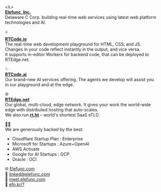 <λ><br>
[**Elefunc, Inc.**](//Elefunc.com)<br>
Delaware C Corp. building real-time web services using latest web platform technologies and AI.

⚡️<br>
[**RTCode.io**](//RTCode.io)<br>
The real-time web development playground for HTML, CSS, and JS.<br>Changes in your code reflect instantly in the output, and vice versa.<br>It supports in-editor Workers for backend code, that can be deployed to RTEdge.net.

✨<br>
[**RTCode.ai**](//RTCode.ai)<br>
Our brand-new AI services offering. The agents we develop will assist you in our playground and at the edge.

🌐<br>
[**RTEdge.net**](//RTEdge.net)<br>
Our global, multi-cloud, edge network. It gives your work the world-wide edge with distributed hosting that auto-scales.<br>We also run [**rt.ht**](//rt.ht) – world's shortest SaaS eTLD.


🤝🏻<br>
We are generously backed by the best:
- Cloudflare Startup Plan : Enterprise
- Microsoft for Startups : Azure+OpenAI
- AWS Activate
- Google for AI Startups : GCP
- Oracle : OCI


🌐 [Elefunc.com](//Elefunc.com)<br>
📧 linked@elefunc.com<br>
📅 [meet.elefunc.com](//meet.elefunc.com)<br>
🔗 [efn.kr/?](//efn.kr/?)<br>
